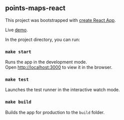 ## points-maps-react

This project was bootstrapped with [create React App](https://github.com/facebook/create-react-app).

Live [demo](https://ayukuzmenko.github.io/maps-points-react/).

In the project directory, you can run:

### `make start`

Runs the app in the development mode.<br>
Open [http://localhost:3000](http://localhost:3000) to view it in the browser.

### `make test`

Launches the test runner in the interactive watch mode.<br>

### `make build`

Builds the app for production to the `build` folder.<br>
